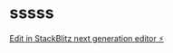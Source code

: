 # sssss

[Edit in StackBlitz next generation editor ⚡️](https://stackblitz.com/~/github.com/ArthurPhyto/sssss)